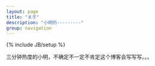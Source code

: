 ```yaml
---
layout: page
title: "关于"
description: "小明的---------"
group: navigation
---
```

{% include JB/setup %}


三分钟热度的小明，不确定不一定不肯定这个博客会写写写。。。
